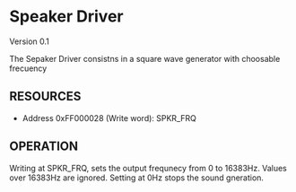 Speaker Driver
================================
Version 0.1 

The Sepaker Driver consistns in a square wave generator with choosable frecuency

RESOURCES
---------

- Address 0xFF000028 (Write word): SPKR_FRQ


OPERATION
---------

Writing at SPKR_FRQ, sets the output frequnecy from 0 to 16383Hz. Values over
16383Hz are ignored. Setting at 0Hz stops the sound gneration.


